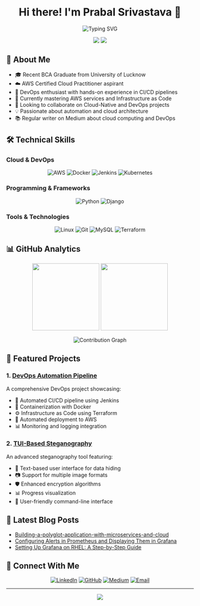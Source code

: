 <h1 align="center">Hi there! I'm Prabal Srivastava 👋</h1>

<p align="center">
  <img src="https://readme-typing-svg.herokuapp.com?font=Fira+Code&pause=1000&width=435&lines=Cloud+Computing+Enthusiast;DevOps+Learner;Python" alt="Typing SVG" />
</p>

<div align="center">
  
[![](https://komarev.com/ghpvc/?username=Prabal-Srivastava&color=blue&label=Profile+Views)](https://github.com/Prabal-Srivastava)
[![](https://img.shields.io/github/followers/Prabal-Srivastava?label=Followers&style=social)](https://github.com/Prabal-Srivastava)


</div>

## 💫 About Me
- 🎓 Recent BCA Graduate from University of Lucknow
- ☁️ AWS Certified Cloud Practitioner aspirant
- 🚀 DevOps enthusiast with hands-on experience in CI/CD pipelines
- 🌱 Currently mastering AWS services and Infrastructure as Code
- 👯 Looking to collaborate on Cloud-Native and DevOps projects
- 💡 Passionate about automation and cloud architecture
- 📚 Regular writer on Medium about cloud computing and DevOps

## 🛠️ Technical Skills

### Cloud & DevOps
<p align="center">
  <img src="https://img.shields.io/badge/AWS-%23FF9900.svg?style=for-the-badge&logo=amazon-aws&logoColor=white" alt="AWS" />
  <img src="https://img.shields.io/badge/docker-%230db7ed.svg?style=for-the-badge&logo=docker&logoColor=white" alt="Docker" />
  <img src="https://img.shields.io/badge/Jenkins-%232C5263.svg?style=for-the-badge&logo=jenkins&logoColor=white" alt="Jenkins" />
  <img src="https://img.shields.io/badge/kubernetes-%23326ce5.svg?style=for-the-badge&logo=kubernetes&logoColor=white" alt="Kubernetes" />
</p>

### Programming & Frameworks
<p align="center">
  <img src="https://img.shields.io/badge/python-3670A0?style=for-the-badge&logo=python&logoColor=ffdd54" alt="Python" />
  <img src="https://img.shields.io/badge/django-%23092E20.svg?style=for-the-badge&logo=django&logoColor=white" alt="Django" />
</p>

### Tools & Technologies
<p align="center">
  <img src="https://img.shields.io/badge/linux-FCC624?style=for-the-badge&logo=linux&logoColor=black" alt="Linux" />
  <img src="https://img.shields.io/badge/git-%23F05033.svg?style=for-the-badge&logo=git&logoColor=white" alt="Git" />
  <img src="https://img.shields.io/badge/mysql-%2300f.svg?style=for-the-badge&logo=mysql&logoColor=white" alt="MySQL" />
  <img src="https://img.shields.io/badge/terraform-%235835CC.svg?style=for-the-badge&logo=terraform&logoColor=white" alt="Terraform" />
</p>

## 📊 GitHub Analytics
<p align="center">
  <img src="https://github-readme-stats.vercel.app/api?username=Prabal-Srivastava&show_icons=true&theme=tokyonight&hide_border=true&include_all_commits=true&count_private=true" height="180" />
  <img src="https://github-readme-streak-stats.herokuapp.com/?user=Prabal-Srivastava&theme=tokyonight&hide_border=true" height="180" />
</p>

<p align="center">
  <img src="https://github-readme-activity-graph.vercel.app/graph?username=Prabal-Srivastava&theme=tokyo-night&hide_border=true" alt="Contribution Graph" />
</p>

## 🌟 Featured Projects

### 1. [DevOps Automation Pipeline](https://github.com/Prabal-Srivastava/devops_project)
A comprehensive DevOps project showcasing:
- 🔄 Automated CI/CD pipeline using Jenkins
- 🐳 Containerization with Docker
- ⚙️ Infrastructure as Code using Terraform
- 🚀 Automated deployment to AWS
- 📊 Monitoring and logging integration

### 2. [TUI-Based Steganography](https://github.com/Prabal-Srivastava/Stegnography_TUI_Based_Project)
An advanced steganography tool featuring:
- 🔐 Text-based user interface for data hiding
- 📷 Support for multiple image formats
- 🛡️ Enhanced encryption algorithms
- 📊 Progress visualization
- 🎯 User-friendly command-line interface

## 📝 Latest Blog Posts
<!-- BLOG-POST-LIST:START -->
- [Building-a-polyglot-application-with-microservices-and-cloud](https://medium.com/@prabalrishu123/building-a-polyglot-application-with-microservices-and-cloud-28a8d957de0d)
- [Configuring Alerts in Prometheus and Displaying Them in Grafana](https://medium.com/@prabalrishu123/configuring-alerts-in-prometheus-and-displaying-them-in-grafana-e0554c65eca8)
- [Setting Up Grafana on RHEL: A Step-by-Step Guide](https://medium.com/@prabalrishu123/setting-up-grafana-on-rhel-a-step-by-step-guide-351632331f3c)
<!-- BLOG-POST-LIST:END -->

## 🤝 Connect With Me
<p align="center">
  <a href="https://www.linkedin.com/in/srivastava-prabal"><img src="https://img.shields.io/badge/LinkedIn-%230077B5.svg?style=for-the-badge&logo=linkedin&logoColor=white" alt="LinkedIn" /></a>
  <a href="https://github.com/Prabal-Srivastava"><img src="https://img.shields.io/badge/GitHub-%23121011.svg?style=for-the-badge&logo=github&logoColor=white" alt="GitHub" /></a>
  <a href="https://medium.com/@prabalrishu123"><img src="https://img.shields.io/badge/Medium-12100E?style=for-the-badge&logo=medium&logoColor=white" alt="Medium" /></a>
  <a href="mailto:prabalrishu123@gmail.com"><img src="https://img.shields.io/badge/Email-D14836?style=for-the-badge&logo=gmail&logoColor=white" alt="Email" /></a>
</p>

---

<p align="center">
  <img src="https://capsule-render.vercel.app/api?type=waving&color=gradient&height=100&section=footer" />
</p>
